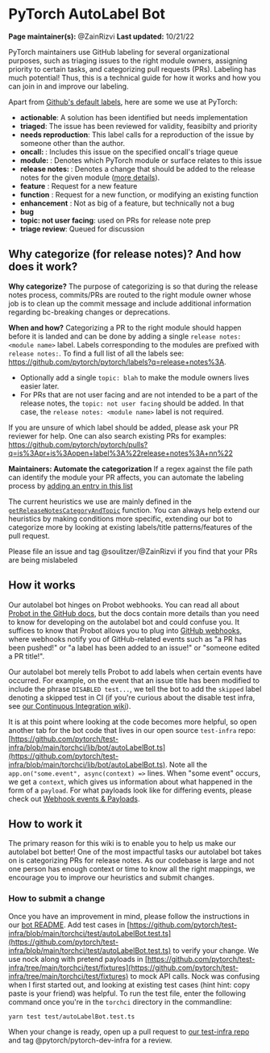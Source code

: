 # PyTorch AutoLabel Bot
**Page maintainer(s):** @ZainRizvi
**Last updated:** 10/21/22

PyTorch maintainers use GitHub labeling for several organizational purposes, such as triaging issues to the right module owners, assigning priority to certain tasks, and categorizing pull requests (PRs). Labeling has much potential! Thus, this is a technical guide for how it works and how you can join in and improve our labeling.

Apart from [Github's default labels](https://docs.github.com/en/issues/using-labels-and-milestones-to-track-work/managing-labels#about-default-labels), here are some we use at PyTorch:

- **actionable**: A solution has been identified but needs implementation
- **triaged**: The issue has been reviewed for validity, feasibilty and priority
- **needs reproduction**: This label calls for a reproduction of the issue by someone other than the author.
- **oncall: <module>**: Includes this issue on the specified oncall's triage queue
- **module: <module>**: Denotes which PyTorch module or surface relates to this issue
- **release notes: <module>**: Denotes a change that should be added to the release notes for the given module ([more details](#why-categorize-for-release-notes-and-how-does-it-work)).
- **feature** : Request for a new feature
- **function** : Request for a new function, or modifying an existing function
- **enhancement** : Not as big of a feature, but technically not a bug
- **bug**
- **topic: not user facing**: used on PRs for release note prep
- **triage review**: Queued for discussion

## Why categorize (for release notes)? And how does it work?
**Why categorize?** The purpose of categorizing is so that during the release notes process, commits/PRs are routed to the right module owner whose job is to clean up the commit message and include additional information regarding bc-breaking changes or deprecations. 

**When and how?** Categorizing a PR to the right module should happen before it is landed and can be done by adding a single `release notes: <module name>` label. Labels corresponding to the modules are prefixed with `release notes:`. To find a full list of all the labels see: https://github.com/pytorch/pytorch/labels?q=release+notes%3A.
- Optionally add a single `topic: blah` to make the module owners lives easier later. 
- For PRs that are not user facing and are not intended to be a part of the release notes, the `topic: not user facing` should be added. In that case, the `release notes: <module name>` label is not required.

If you are unsure of which label should be added, please ask your PR reviewer for help. One can also search existing PRs for examples: https://github.com/pytorch/pytorch/pulls?q=is%3Apr+is%3Aopen+label%3A%22release+notes%3A+nn%22

**Maintainers: Automate the categorization**
If a regex against the file path can identify the module your PR affects, you can automate the labeling process by [adding an entry in this list](https://github.com/pytorch/test-infra/blob/9c1616a9664ba4c1a9ccdf953db37257fa266022/torchci/lib/bot/autoLabelBot.ts#L12-L106)

The current heuristics we use are mainly defined in the [`getReleaseNotesCategoryAndTopic`](https://github.com/pytorch/test-infra/blob/main/torchci/lib/bot/autoLabelBot.ts#L130) function. You can always help extend our heuristics by making conditions more specific, extending our bot to categorize more by looking at existing labels/title patterns/features of the pull request.

Please file an issue and tag @soulitzer/@ZainRizvi if you find that your PRs are being mislabeled

## How it works
Our autolabel bot hinges on Probot webhooks. You can read all about [Probot in the GitHub docs](https://probot.github.io/docs/), but the docs contain more details than you need to know for developing on the autolabel bot and could confuse you. It suffices to know that Probot allows you to plug into [GitHub webhooks](https://docs.github.com/en/developers/webhooks-and-events/webhooks/about-webhooks), where webhooks notify you of GitHub-related events such as "a PR has been pushed!" or "a label has been added to an issue!" or "someone edited a PR title!". 

Our autolabel bot merely tells Probot to add labels when certain events have occurred. For example, on the event that an issue title has been modified to include the phrase `DISABLED test...`, we tell the bot to add the `skipped` label denoting a skipped test in CI (if you're curious about the disable test infra, see [our Continuous Integration wiki](https://github.com/pytorch/pytorch/wiki/Continuous-Integration#disabled-tests-in-ci)).

It is at this point where looking at the code becomes more helpful, so open another tab for the bot code that lives in our open source `test-infra` repo: [https://github.com/pytorch/test-infra/blob/main/torchci/lib/bot/autoLabelBot.ts](https://github.com/pytorch/test-infra/blob/main/torchci/lib/bot/autoLabelBot.ts). Note all the `app.on("some.event", async(context) =>` lines. When "some event" occurs, we get a `context`, which gives us information about what happened in the form of a `payload`. For what payloads look like for differing events, please check out [Webhook events & Payloads](https://docs.github.com/en/developers/webhooks-and-events/webhooks/webhook-events-and-payloads#pull_request). 

## How to work it
The primary reason for this wiki is to enable you to help us make our autolabel bot better! One of the most impactful tasks our autolabel bot takes on is categorizing PRs for release notes. As our codebase is large and not one person has enough context or time to know all the right mappings, we encourage you to improve our heuristics and submit changes. 

### How to submit a change
Once you have an improvement in mind, please follow the instructions in our [bot README](https://github.com/pytorch/test-infra/tree/main/torchci#developing-probot). Add test cases in [https://github.com/pytorch/test-infra/blob/main/torchci/test/autoLabelBot.test.ts](https://github.com/pytorch/test-infra/blob/main/torchci/test/autoLabelBot.test.ts) to verify your change. We use nock along with pretend payloads in [https://github.com/pytorch/test-infra/tree/main/torchci/test/fixtures](https://github.com/pytorch/test-infra/tree/main/torchci/test/fixtures) to mock API calls. Nock was confusing when I first started out, and looking at existing test cases (hint hint: copy paste is your friend) was helpful. To run the test file, enter the following command once you're in the `torchci` directory in the commandline:
```
yarn test test/autoLabelBot.test.ts
```

When your change is ready, open up a pull request to [our test-infra repo](https://github.com/pytorch/test-infra) and tag @pytorch/pytorch-dev-infra for a review.




